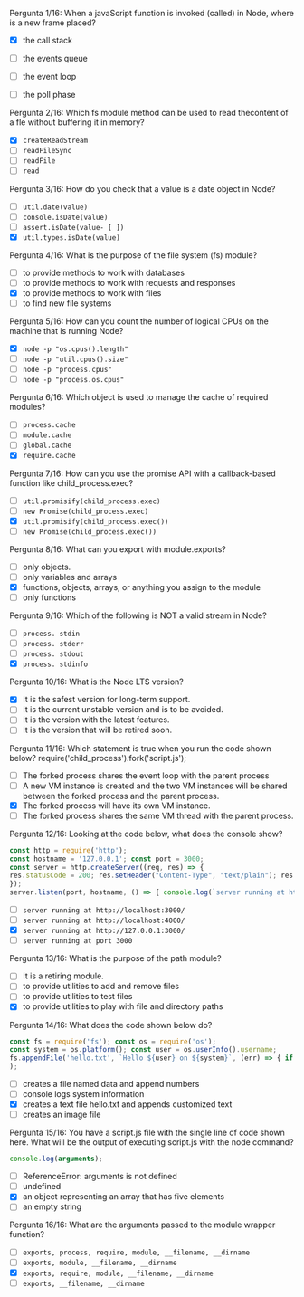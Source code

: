 Pergunta 1/16:
When a javaScript function is invoked (called) in Node, where is a new frame placed?
- [x] the call stack
- [ ] the events queue
- [ ] the event loop
- [ ] the poll phase


Pergunta 2/16:
Which fs module method can be used to read thecontent of a fle without buffering it in memory?
- [x] `createReadStream`
- [ ] `readFileSync`
- [ ] `readFile`
- [ ] `read`

Pergunta 3/16:
How do you check that a value is a date object in Node?
- [ ] `util.date(value)`
- [ ] `console.isDate(value)`
- [ ] `assert.isDate(value- [ ])`
- [x] `util.types.isDate(value)`

Pergunta 4/16:
What is the purpose of the file system (fs) module?
- [ ] to provide methods to work with databases
- [ ] to provide methods to work with requests and responses
- [x] to provide methods to work with files
- [ ] to find new file systems

Pergunta 5/16:
How can you count the number of logical CPUs on the machine that is running Node?
- [x] `node -p "os.cpus().length"`
- [ ] `node -p "util.cpus().size"`
- [ ] `node -p "process.cpus"`
- [ ] `node -p "process.os.cpus"`

Pergunta 6/16:
Which object is used to manage the cache of required modules?
- [ ] `process.cache`
- [ ] `module.cache`
- [ ] `global.cache`
- [x] `require.cache`

Pergunta 7/16:
How can you use the promise API with a callback-based function like child_process.exec?
- [ ] `util.promisify(child_process.exec)`
- [ ] `new Promise(child_process.exec)`
- [x] `util.promisify(child_process.exec())`
- [ ] `new Promise(child_process.exec())`

Pergunta 8/16:
What can you export with module.exports?
- [ ] only objects.
- [ ] only variables and arrays
- [x] functions, objects, arrays, or anything you assign to the module
- [ ] only functions

Pergunta 9/16:
Which of the following is NOT a valid stream in Node?
- [ ] `process. stdin`
- [ ] `process. stderr`
- [ ] `process. stdout`
- [x] `process. stdinfo`

Pergunta 10/16:
What is the Node LTS version?
- [x] It is the safest version for long-term support.
- [ ] It is the current unstable version and is to be avoided.
- [ ] It is the version with the latest features.
- [ ] It is the version that will be retired soon.

Pergunta 11/16:
Which statement is true when you run the code shown below?
require('child_process').fork('script.js');
- [ ] The forked process shares the event loop with the parent process
- [ ] A new VM instance is created and the two VM instances will be shared between the forked process and the parent process.
- [x] The forked process will have its own VM instance.
- [ ] The forked process shares the same VM thread with the parent process.

Pergunta 12/16:
Looking at the code below, what does the console show?
```js
const http = require('http');
const hostname = '127.0.0.1'; const port = 3000;
const server = http.createServer((req, res) => {
res.statusCode = 200; res.setHeader("Content-Type", "text/plain"); res.end("Hello World\n");
});
server.listen(port, hostname, () => { console.log(`server running at http://${hostname}:${port}/`); });
```
- [ ] `server running at http://localhost:3000/`
- [ ] `server running at http://localhost:4000/`
- [x] `server running at http://127.0.0.1:3000/`
- [ ] `server running at port 3000`

Pergunta 13/16:
What is the purpose of the path module?
- [ ] It is a retiring module.
- [ ] to provide utilities to add and remove files
- [ ] to provide utilities to test files
- [x] to provide utilities to play with file and directory paths

Pergunta 14/16:
What does the code shown below do?
```js
const fs = require('fs'); const os = require('os');
const system = os.platform(); const user = os.userInfo().username;
fs.appendFile('hello.txt', `Hello ${user} on ${system}`, (err) => { if (err) throw err; console.log('The data was appended to file!');}
);
```
- [ ] creates a file named data and append numbers
- [ ] console logs system information
- [x] creates a text file hello.txt and appends customized text
- [ ] creates an image file

Pergunta 15/16:
You have a script.js file with the single line of code shown here. What will be the output of executing script.js with the node command?
```js
console.log(arguments);
```
- [ ] ReferenceError: arguments is not defined
- [ ] undefined
- [x] an object representing an array that has five elements
- [ ] an empty string

Pergunta 16/16:
What are the arguments passed to the module wrapper function?
- [ ] `exports, process, require, module, __filename, __dirname`
- [ ] `exports, module, __filename, __dirname`
- [x] `exports, require, module, __filename, __dirname`
- [ ] `exports, __filename, __dirname`
